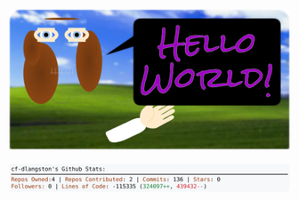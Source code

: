 <!-- 
Version 3.0.47
Built Mon Aug 05 2024 02:07:38 GMT+0000 (Coordinated Universal Time)
-->

<h1 align="center">
  <a href="https://github.com/cf-dlangston/cf-dlangston/tree/master/src" title="Click to View Source">
    <picture width="100%" alt="Dylan">
      <source media="(prefers-color-scheme: dark)" srcset="dylan-dark.svg?version=3.0.47">
      <img src="dylan-light.svg?version=3.0.47" alt="Dylan">
    </picture>
  </a>
</h1>

<div align="center">
  <picture width="100%" alt="Profile Info and Stats">
    <source media="(prefers-color-scheme: dark)" srcset="stats-dark.svg?version=3.0.47">
    <img src="stats-light.svg?version=3.0.47" alt="Profile Info and Stats">
  </picture>
</div>
